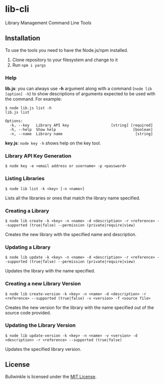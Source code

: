 # lib-cli 

Library Management Command Line Tools

## Installation

To use the tools you need to have the Node.js/npm installed.

1. Clone repository to your filesystem and change to it
1. Run ``npm i yargs``

### Help

**lib.js**: you can always use **-h** argument along with a command (`node lib [option] -h`) to show descriptions of
arguments expected to be used with the command. For example:

```
$ node lib.js list -h
lib.js list

Options:
  -k, --key   Library API key                   [string] [required]
  -h, --help  Show help                                   [boolean]
  -n, --name  Library name                                 [string]

```


**key.js**: `node key -h` shows help on the key tool.

### Library API Key Generation

```
$ node key -e <email address or username> -p <password>
```

### Listing Libraries

```
$ node lib list -k <key> [-n <name>] 
```

Lists all the libraries or ones that match the library name specified.


### Creating a Library

```
$ node lib create -k <key> -n <name> -d <description> -r <reference> --supported (true|false) --permission (private|require|view)
```

Creates the new library with the specified name and description.

### Updating a Library

```
$ node lib update -k <key> -n <name> -d <description> -r <reference> --supported (true|false) --permission (private|require|view)
```

Updates the library with the name specified.

### Creating a new Library Version

```
$ node lib create-version -k <key> -n <name> -d <description> -r <reference> --supported (true|false) -v <version> -f <source file> 
```

Creates the new version for the library with the name specified out of the source code provided.

### Updating the Library Version

```
$ node lib update-version -k <key> -n <name> -v <version> -d <description> -r <reference> --supported (true|false)  
```

Updates the specified library version.

## License

Bullwinkle is licensed under the [MIT License](./LICENSE).
